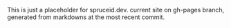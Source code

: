 This is just a placeholder for spruceid.dev. current site on gh-pages branch, generated from markdowns at the most recent commit.
